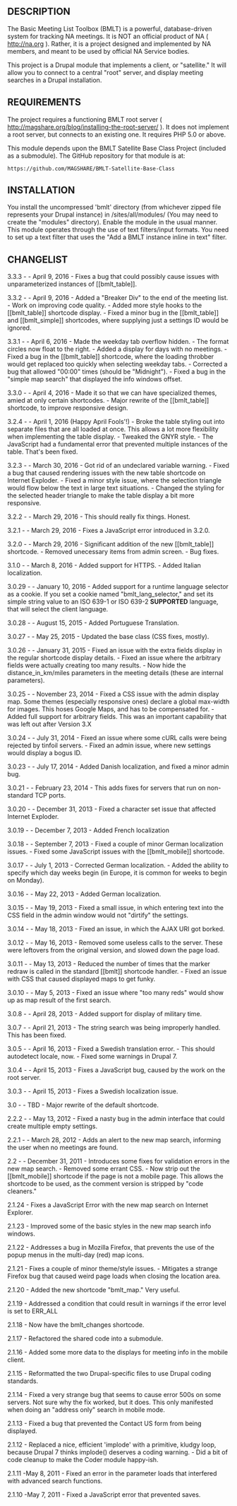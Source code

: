 DESCRIPTION
-----------

The Basic Meeting List Toolbox (BMLT) is a powerful, database-driven system for tracking NA meetings.
It is NOT an official product of NA ( http://na.org ). Rather, it is a project designed and implemented by
NA members, and meant to be used by official NA Service bodies.

This project is a Drupal module that implements a client, or "satellite." It will allow you to connect to
a central "root" server, and display meeting searches in a Drupal installation.

REQUIREMENTS
------------

The project requires a functioning BMLT root server ( http://magshare.org/blog/installing-the-root-server/ ).
It does not implement a root server, but connects to an existing one.
It requires PHP 5.0 or above.

This module depends upon the BMLT Satellite Base Class Project (included as a submodule). The GitHub repository
for that module is at:

    https://github.com/MAGSHARE/BMLT-Satellite-Base-Class

INSTALLATION
------------

You install the uncompressed 'bmlt' directory (from whichever zipped file represents your Drupal instance) in /sites/all/modules/ (You may need to create the "modules"
directory).
Enable the module in the usual manner.
This module operates through the use of text filters/input formats. You need to set up a text filter that uses the
"Add a BMLT instance inline in text" filter.

CHANGELIST
----------
3.3.3 -
    - April 9, 2016
    - Fixes a bug that could possibly cause issues with unparameterized instances of [[bmlt_table]].

3.3.2 -
    - April 9, 2016
    - Added a "Breaker Div" to the end of the meeting list.
    - Work on improving code quality.
    - Added more style hooks to the [[bmlt_table]] shortcode display.
    - Fixed a minor bug in the [[bmlt_table]] and [[bmlt_simple]] shortcodes, where supplying just a settings ID would be ignored.

3.3.1 -
    - April 6, 2016
    - Made the weekday tab overflow hidden.
    - The format circles now float to the right.
    - Added a display for days with no meetings.
    - Fixed a bug in the [[bmlt_table]] shortcode, where the loading throbber would get replaced too quickly when selecting weekday tabs.
    - Corrected a bug that allowed "00:00" times (should be "Midnight").
    - Fixed a bug in the "simple map search" that displayed the info windows offset.

3.3.0 -
    - April 4, 2016
    - Made it so that we can have specialized themes, amied at only certain shortcodes.
    - Major rewrite of the [[bmlt_table]] shortcode, to improve responsive design.

3.2.4 -
    - April 1, 2016 (Happy April Fools'!)
    - Broke the table styling out into separate files that are all loaded at once. This allows a lot more flexibility when implementing the table display.
    - Tweaked the GNYR style.
    - The JavaScript had a fundamental error that prevented multiple instances of the table. That's been fixed.

3.2.3 -
    - March 30, 2016
    - Got rid of an undeclared variable warning.
    - Fixed a bug that caused rendering issues with the new table shortcode on Internet Exploder.
    - Fixed a minor style issue, where the selection triangle would flow below the text in large text situations.
    - Changed the styling for the selected header triangle to make the table display a bit more responsive.

3.2.2 -
    - March 29, 2016
    - This should really fix things. Honest.
    
3.2.1 -
    - March 29, 2016
    - Fixes a JavaScript error introduced in 3.2.0.
    
3.2.0 -
    - March 29, 2016
    - Significant addition of the new [[bmlt_table]] shortcode.
    - Removed unecessary items from admin screen.
    - Bug fixes.
    
3.1.0 -
    - March 8, 2016
    - Added support for HTTPS.
    - Added Italian localization.
    
3.0.29 -
    - January 10, 2016
    - Added support for a runtime language selector as a cookie. If you set a cookie named "bmlt_lang_selector," and set its simple string value to an ISO 639-1 or ISO 639-2 **SUPPORTED** language, that will select the client language.

3.0.28 -
    - August 15, 2015
    - Added Portuguese Translation.

3.0.27 -
    - May 25, 2015
    - Updated the base class (CSS fixes, mostly).
    
3.0.26 -
    - January 31, 2015
    - Fixed an issue with the extra fields display in the regular shortcode display details.
    - Fixed an issue where the arbitrary fields were actually creating too many results.
    - Now hide the distance_in_km/miles parameters in the meeting details (these are internal parameters).

3.0.25 -
    - November 23, 2014
    - Fixed a CSS issue with the admin display map. Some themes (especially responsive ones) declare a global max-width for images. This hoses Google Maps, and has to be compensated for.
    - Added full support for arbitrary fields. This was an important capability that was left out after Version 3.X
    
3.0.24 -
    - July 31, 2014
    - Fixed an issue where some cURL calls were being rejected by tinfoil servers.
    - Fixed an admin issue, where new settings would display a bogus ID.

3.0.23 -
    - July 17, 2014
    - Added Danish localization, and fixed a minor admin bug.

3.0.21 -
    - February 23, 2014
    - This adds fixes for servers that run on non-standard TCP ports.

3.0.20 -
    - December 31, 2013
    - Fixed a character set issue that affected Internet Exploder.

3.0.19 -
    - December 7, 2013
    - Added French localization

3.0.18 -
    - September 7, 2013
    - Fixed a couple of minor German localization issues.
    - Fixed some JavaScript issues with the [[bmlt_mobile]] shortcode.
    
3.0.17 -
    - July 1, 2013
    - Corrected German localization.
    - Added the ability to specify which day weeks begin (in Europe, it is common for weeks to begin on Monday).

3.0.16 -
    - May 22, 2013
    - Added German localization.

3.0.15 -
    - May 19, 2013
    - Fixed a small issue, in which entering text into the CSS field in the admin window would not "dirtify" the settings.
    
3.0.14 -
    - May 18, 2013
    - Fixed an issue, in which the AJAX URI got borked.
    
3.0.12 -
    - May 16, 2013
    - Removed some useless calls to the server. These were leftovers from the original version, and slowed down the page load.

3.0.11 -
    - May 13, 2013
    - Reduced the number of times that the marker redraw is called in the standard [[bmlt]] shortcode handler.
    - Fixed an issue with CSS that caused displayed maps to get funky.

3.0.10 -
    - May 5, 2013
    - Fixed an issue where "too many reds" would show up as map result of the first search.

3.0.8 -
    - April 28, 2013
    - Added support for display of military time.

3.0.7 -
    - April 21, 2013
    - The string search was being improperly handled. This has been fixed.
    
3.0.5 -
    - April 16, 2013
    - Fixed a Swedish translation error.
    - This should autodetect locale, now.
    - Fixed some warnings in Drupal 7.
    
3.0.4 -
    - April 15, 2013
    - Fixes a JavaScript bug, caused by the work on the root server.
    
3.0.3 -
    - April 15, 2013
    - Fixes a Swedish localization issue.
    
3.0 -
    - TBD
    - Major rewrite of the default shortcode.
    
2.2.2 -
    - May 13, 2012
    - Fixed a nasty bug in the admin interface that could create multiple empty settings.
    
2.2.1 -
    - March 28, 2012
    - Adds an alert to the new map search, informing the user when no meetings are found.
    
2.2 -
    - December 31, 2011
    - Introduces some fixes for validation errors in the new map search.
    - Removed some errant CSS.
    - Now strip out the [[bmlt_mobile]] shortcode if the page is not a mobile page. This allows the shortcode to be used, as the comment version is stripped by "code cleaners."
    
2.1.24
    - Fixes a JavaScript Error with the new map search on Internet Explorer.
    
2.1.23
    - Improved some of the basic styles in the new map search info windows.
    
2.1.22
	- Addresses a bug in Mozilla Firefox, that prevents the use of the popup menus in the multi-day (red) map icons.

2.1.21
    - Fixes a couple of minor theme/style issues.
    - Mitigates a strange Firefox bug that caused weird page loads when closing the location area.

2.1.20
    - Added the new shortcode "bmlt_map." Very useful.
                
2.1.19
    - Addressed a condition that could result in warnings if the error level is set to ERR_ALL

2.1.18
    - Now have the bmlt_changes shortcode.

2.1.17
    - Refactored the shared code into a submodule.

2.1.16
    - Added some more data to the displays for meeting info in the mobile client.
    
2.1.15
    - Reformatted the two Drupal-specific files to use Drupal coding standards.
    
2.1.14
    - Fixed a very strange bug that seems to cause error 500s on some servers. Not sure why the fix worked, but it does. This only manifested when doing an "address only" search in mobile mode.

2.1.13
    - Fixed a bug that prevented the Contact US form from being displayed.

2.1.12
    - Replaced a nice, efficient 'implode' with a primitive, kludgy loop, because Drupal 7 thinks implode() deserves a coding warning.
    - Did a bit of code cleanup to make the Coder module happy-ish.

2.1.11 -May 8, 2011
    - Fixed an error in the parameter loads that interfered with advanced search functions.
    
2.1.10 -May 7, 2011
    - Fixed a JavaScript error that prevented saves.
